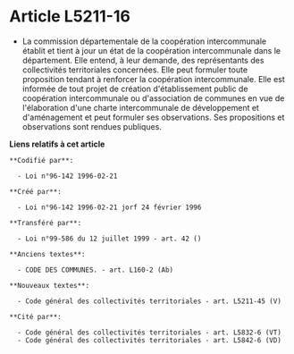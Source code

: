 # Article L5211-16

- La commission départementale de la coopération intercommunale établit et tient à jour un état de la coopération
intercommunale dans le département. Elle entend, à leur demande, des représentants des collectivités territoriales
concernées. Elle peut formuler toute proposition tendant à renforcer la coopération intercommunale. Elle est informée de tout
projet de création d'établissement public de coopération intercommunale ou d'association de communes en vue de l'élaboration
d'une charte intercommunale de développement et d'aménagement et peut formuler ses observations. Ses propositions et
observations sont rendues publiques.

**Liens relatifs à cet article**

	**Codifié par**:

	  - Loi n°96-142 1996-02-21

	**Créé par**:

	  - Loi n°96-142 1996-02-21 jorf 24 février 1996

	**Transféré par**:

	  - Loi n°99-586 du 12 juillet 1999 - art. 42 ()

	**Anciens textes**:

	  - CODE DES COMMUNES. - art. L160-2 (Ab)

	**Nouveaux textes**:

	  - Code général des collectivités territoriales - art. L5211-45 (V)

	**Cité par**:

	  - Code général des collectivités territoriales - art. L5832-6 (VT)
	  - Code général des collectivités territoriales - art. L5842-6 (VD)
